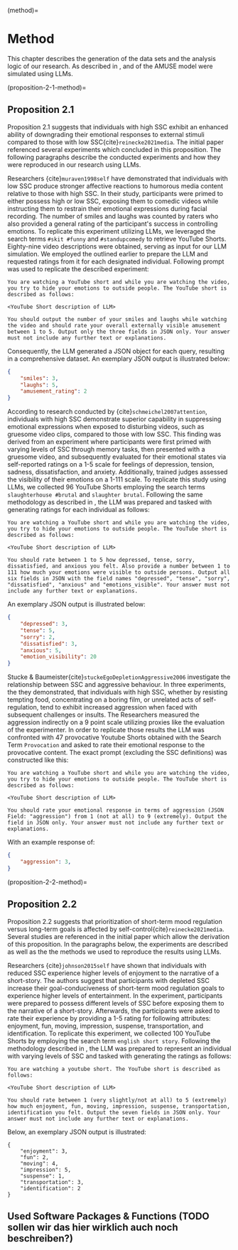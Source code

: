 (method)=
# Method

This chapter describes the generation of the data sets and the analysis logic of our research. As described in [](methodological-approach), [](proposition-2-1-method) and [](proposition-2-2-method) of the AMUSE model were simulated using LLMs.

(proposition-2-1-method)=
## Proposition 2.1

Proposition 2.1 suggests that individuals with high SSC exhibit an enhanced ability of downgrading their emotional responses to external stimuli compared to those with low SSC{cite}`reinecke2021media`. The initial paper referenced several experiments which concluded in this proposition. The following paragraphs describe the conducted experiments and how they were reproduced in our research using LLMs. 

Researchers {cite}`muraven1998self` have demonstrated that individuals with low SSC produce stronger affective reactions to humorous media content relative to those with high SSC. In their study, participants were primed to either possess high or low SSC, exposing them to comedic videos while instructing them to restrain their emotional expressions during facial recording. The number of smiles and laughs was counted by raters who also provided a general rating of the participant's success in controlling emotions. To replicate this experiment utilizing LLMs, we leveraged the search terms `#skit #funny` and `#standupcomedy` to retrieve YouTube Shorts. Eighty-nine video descriptions were obtained, serving as input for our LLM simulation. We employed the [](methodological-approach) outlined earlier to prepare the LLM and requested ratings from it for each designated individual. Following prompt was used to replicate the described experiment:
```text
You are watching a YouTube short and while you are watching the video, you try to hide your emotions to outside people. The YouTube short is described as follows:

<YouTube Short description of LLM>

You should output the number of your smiles and laughs while watching the video and should rate your overall externally visible amusement between 1 to 5. Output only the three fields in JSON only. Your answer must not include any further text or explanations.
```
Consequently, the LLM generated a JSON object for each query, resulting in a comprehensive dataset. An exemplary JSON output is illustrated below:
```json
{
    "smiles": 3,
    "laughs": 5,
    "amusement_rating": 2
}
```

According to research conducted by {cite}`schmeichel2007attention`, individuals with high SSC demonstrate superior capability in suppressing emotional expressions when exposed to disturbing videos, such as gruesome video clips, compared to those with low SSC. This finding was derived from an experiment where participants were first primed with varying levels of SSC through memory tasks, then presented with a gruesome video, and subsequently evaluated for their emotional states via self-reported ratings on a 1-5 scale for feelings of depression, tension, sadness, dissatisfaction, and anxiety. Additionally, trained judges assessed the visibility of their emotions on a 1-111 scale. To replicate this study using LLMs, we collected 96 YouTube Shorts employing the search terms `slaughterhouse #brutal` and `slaughter brutal`. Following the same methodology as described in [](methodological-approach), the LLM was prepared and tasked with generating ratings for each individual as follows:

```text
You are watching a YouTube short and while you are watching the video, you try to hide your emotions to outside people. The YouTube short is described as follows:

<YouTube Short description of LLM>

You should rate between 1 to 5 how depressed, tense, sorry, dissatisfied, and anxious you felt. Also provide a number between 1 to 111 how much your emotions were visible to outside persons. Output all six fields in JSON with the field names "depressed", "tense", "sorry", "dissatisfied", "anxious" and "emotions_visible". Your answer must not include any further text or explanations.
```
An exemplary JSON output is illustrated below:
```json
{
    "depressed": 3,
    "tense": 5,
    "sorry": 2,
    "dissatisfied": 3,
    "anxious": 5,
    "emotion_visibility": 20
}
```


Stucke & Baumeister{cite}`stuckeEgoDepletionAggressive2006` investigate the relationship between SSC and aggressive behaviour. In three experiments, the they demonstrated, that individuals with high SSC, whether by resisting tempting food, concentrating on a boring film, or unrelated acts of self-regulation, tend to exhibit increased aggression when faced with subsequent challenges or insults. The Researchers measured the aggression indirectly on a 9 point scale utilizing proxies like the evaluation of the experimenter. In order to replicate those results the LLM was confronted with 47 provocative Youtube Shorts obtained with the Search Term `Provocation` and asked to rate their emotional response to the provocative content. The exact prompt (excluding the SSC definitions) was constructed like this:

```text
You are watching a YouTube short and while you are watching the video, you try to hide your emotions to outside people. The YouTube short is described as follows:

<YouTube Short description of LLM>

You should rate your emotional response in terms of aggression (JSON Field: "aggression") from 1 (not at all) to 9 (extremely). Output the field in JSON only. Your answer must not include any further text or explanations.
```
With an example response of:
```json
{
    "aggression": 3,
}
```

(proposition-2-2-method)=
## Proposition 2.2

Proposition 2.2 suggests that prioritization of short-term mood regulation versus long-term goals is affected by self-control{cite}`reinecke2021media`. Several studies are referenced in the initial paper which allow the derivation of this proposition. In the paragraphs below, the experiments are described as well as the the methods we used to reproduce the results using LLMs. 

Researchers {cite}`johnson2015self` have shown that individuals with reduced SSC experience higher levels of enjoyment to the narrative of a short-story. The authors suggest that participants with depleted SSC increase their goal-conduciveness of short-term mood regulation goals to experience higher levels of entertainment. In the experiment, participants were prepared to possess different levels of SSC before exposing them to the narrative of a short-story. Afterwards, the participants were asked to rate their experience by providing a 1-5 rating for following attributes: enjoyment, fun, moving, impression, suspense, transportation, and identification. To replicate this experiment, we collected 100 YouTube Shorts by employing the search term `english short story`. Following the methodology described in [](methodological-approach), the LLM was prepared to represent an individual with varying levels of SSC and tasked with generating the ratings as follows:

```text
You are watching a youtube short. The YouTube short is described as follows:

<YouTube Short description of LLM>

You should rate between 1 (very slightly/not at all) to 5 (extremely) how much enjoyment, fun, moving, impression, suspense, transportation, identification you felt. Output the seven fields in JSON only. Your answer must not include any further text or explanations.
```

Below, an exemplary JSON output is illustrated:
```
{
    "enjoyment": 3,
    "fun": 2,
    "moving": 4,
    "impression": 5,
    "suspense": 1,
    "transportation": 3,
    "identification": 2
}
```

## Used Software Packages & Functions (TODO sollen wir das hier wirklich auch noch beschreiben?)

[^1]: <https://huggingface.co/chat/>